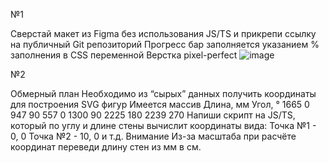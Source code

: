 №1 

Сверстай макет из Figma без использования JS/TS и прикрепи ссылку на публичный Git репозиторий
Прогресс бар заполняется указанием % заполнения в CSS переменной
Верстка pixel-perfect
![image](https://github.com/serzhserzh/test_task/assets/71644756/db7de518-1c3a-4759-92af-3bf17943ca6a)



№2

Обмерный план
Необходимо из “сырых” данных получить координаты для построения SVG фигур
Имеется массив
Длина, мм
Угол,  °
1665   0
947    90
557    0
1300   90
2225   180
2239   270
Напиши скрипт на JS/TS, который по углу и длине стены вычислит координаты вида:
Точка №1 - 0, 0
Точка №2 - 10, 0 и т.д.
Внимание
Из-за масштаба при расчёте координат переведи длину стен из мм в см.
